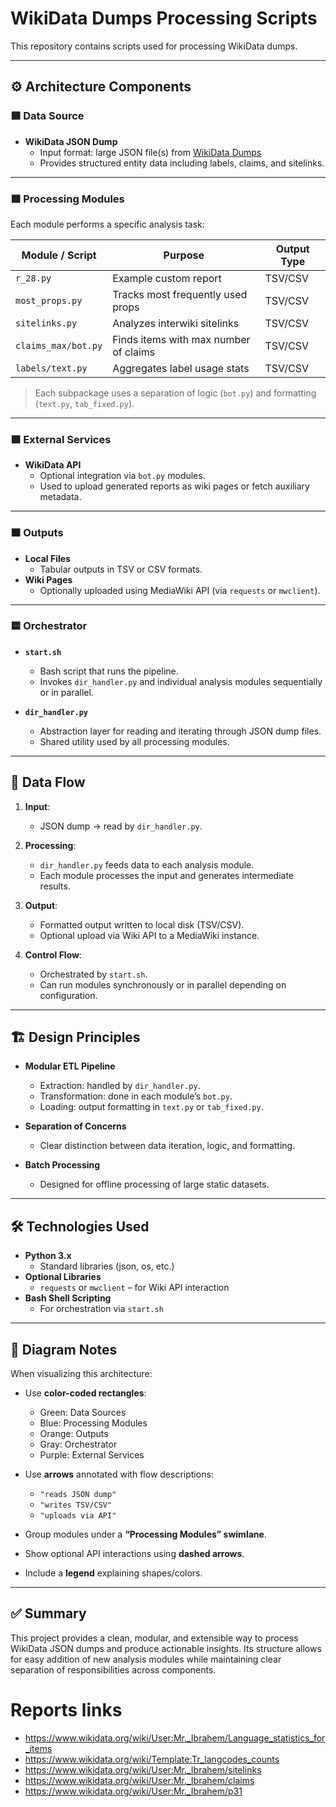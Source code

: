# WikiData Dumps Processing Scripts

This repository contains scripts used for processing WikiData dumps.

---

## ⚙️ Architecture Components

### 🟩 Data Source
- **WikiData JSON Dump**
  - Input format: large JSON file(s) from [WikiData Dumps](https://dumps.wikimedia.org/wikidatawiki/entities/)
  - Provides structured entity data including labels, claims, and sitelinks.

---

### 🟦 Processing Modules

Each module performs a specific analysis task:

| Module / Script       | Purpose                             | Output Type |
|-----------------------|-------------------------------------|-------------|
| `r_28.py`             | Example custom report               | TSV/CSV     |
| `most_props.py`       | Tracks most frequently used props   | TSV/CSV     |
| `sitelinks.py`        | Analyzes interwiki sitelinks        | TSV/CSV     |
| `claims_max/bot.py`   | Finds items with max number of claims | TSV/CSV     |
| `labels/text.py`      | Aggregates label usage stats        | TSV/CSV     |

> Each subpackage uses a separation of logic (`bot.py`) and formatting (`text.py`, `tab_fixed.py`).

---

### 🟪 External Services

- **WikiData API**
  - Optional integration via `bot.py` modules.
  - Used to upload generated reports as wiki pages or fetch auxiliary metadata.

---

### 🟧 Outputs

- **Local Files**
  - Tabular outputs in TSV or CSV formats.
- **Wiki Pages**
  - Optionally uploaded using MediaWiki API (via `requests` or `mwclient`).

---

### 🟨 Orchestrator

- **`start.sh`**
  - Bash script that runs the pipeline.
  - Invokes `dir_handler.py` and individual analysis modules sequentially or in parallel.

- **`dir_handler.py`**
  - Abstraction layer for reading and iterating through JSON dump files.
  - Shared utility used by all processing modules.

---

## 🔄 Data Flow

1. **Input**:
   - JSON dump → read by `dir_handler.py`.

2. **Processing**:
   - `dir_handler.py` feeds data to each analysis module.
   - Each module processes the input and generates intermediate results.

3. **Output**:
   - Formatted output written to local disk (TSV/CSV).
   - Optional upload via Wiki API to a MediaWiki instance.

4. **Control Flow**:
   - Orchestrated by `start.sh`.
   - Can run modules synchronously or in parallel depending on configuration.

---

## 🏗️ Design Principles

- **Modular ETL Pipeline**
  - Extraction: handled by `dir_handler.py`.
  - Transformation: done in each module’s `bot.py`.
  - Loading: output formatting in `text.py` or `tab_fixed.py`.

- **Separation of Concerns**
  - Clear distinction between data iteration, logic, and formatting.

- **Batch Processing**
  - Designed for offline processing of large static datasets.

---

## 🛠️ Technologies Used

- **Python 3.x**
  - Standard libraries (json, os, etc.)
- **Optional Libraries**
  - `requests` or `mwclient` – for Wiki API interaction
- **Bash Shell Scripting**
  - For orchestration via `start.sh`

---

## 📐 Diagram Notes

When visualizing this architecture:

- Use **color-coded rectangles**:
  - Green: Data Sources
  - Blue: Processing Modules
  - Orange: Outputs
  - Gray: Orchestrator
  - Purple: External Services

- Use **arrows** annotated with flow descriptions:
  - `"reads JSON dump"`
  - `"writes TSV/CSV"`
  - `"uploads via API"`

- Group modules under a **“Processing Modules” swimlane**.

- Show optional API interactions using **dashed arrows**.

- Include a **legend** explaining shapes/colors.

---

## ✅ Summary

This project provides a clean, modular, and extensible way to process WikiData JSON dumps and produce actionable insights. Its structure allows for easy addition of new analysis modules while maintaining clear separation of responsibilities across components.

# Reports links
* https://www.wikidata.org/wiki/User:Mr._Ibrahem/Language_statistics_for_items
* https://www.wikidata.org/wiki/Template:Tr_langcodes_counts
* https://www.wikidata.org/wiki/User:Mr._Ibrahem/sitelinks
* https://www.wikidata.org/wiki/User:Mr._Ibrahem/claims
* https://www.wikidata.org/wiki/User:Mr._Ibrahem/p31
